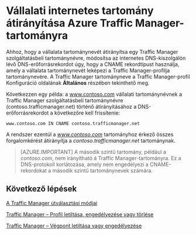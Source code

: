 <properties
   pageTitle="Vállalati internetes tartomány átirányítása Traffic Manager-tartományra | Microsoft Azure"
   description="Ez a cikk segít átirányítani a vállalata tartománynevét egy Traffic Manager szolgáltatásbeli tartománynevére."
   services="traffic-manager"
   documentationCenter=""
   authors="joaoma"
   manager="carmonm"
   editor="tysonn" />
<tags
   ms.service="traffic-manager"
   ms.devlang="na"
   ms.topic="get-started-article"
   ms.tgt_pltfrm="na"
   ms.workload="infrastructure-services"
   ms.date="03/17/2016"
   ms.author="joaoma" />

# Vállalati internetes tartomány átirányítása Azure Traffic Manager-tartományra

Ahhoz, hogy a vállalata tartománynevét átirányítsa egy Traffic Manager szolgáltatásbeli tartománynévre, módosítsa az internetes DNS-kiszolgálón lévő DNS-erőforrásrekordot úgy, hogy a CNAME rekordtípust használja, amely a vállalata tartománynevét leképezi a Traffic Manager-profilja tartománynevére. A Traffic Manager tartományneve a Traffic Manager-profil Konfiguráció oldalának **Általános** részében tekinthető meg.

Következzen egy példa: a www.contoso.com vállalati tartománynévnek a Traffic Manager szolgáltatásbeli tartománynévre (contoso.trafficmanager.net) történő átirányításához a DNS-erőforrásrekordot a következőre kell frissítenie:

    www.contoso.com IN CNAME contoso.trafficmanager.net

A rendszer ezentúl a *www.contoso.com* tartományhoz érkező összes forgalomkérést átirányítja a *contoso.trafficmanager.net* tartománynak.

>[AZURE.IMPORTANT] A második szintű tartomány, például a *contoso.com*, nem irányítható á Traffic Manager-tartományra. Ez a DNS-protokoll korlátozása, amely nem engedélyezi a CNAME-rekordokat a második szintű tartománynevek számára.

## Következő lépések

[A Traffic Manager útválasztási módjai](traffic-manager-routing-methods.md)

[Traffic Manager – Profil letiltása, engedélyezése vagy törlése](disable-enable-or-delete-a-profile.md)

[Traffic Manager – Végpont letiltása vagy engedélyezése](disable-or-enable-an-endpoint.md)



<!--HONumber=jun16_HO2-->


